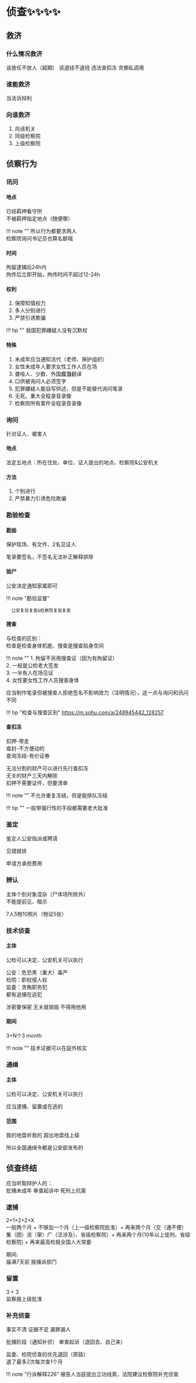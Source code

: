 # 侦查✨✨✨✨

## 救济
### 什么情况救济
该放任不放人（超期） 该退钱不退钱 违法查扣冻 贪挪私调用

### 谁能救济
当法诉辩利

### 向谁救济
1. 向该机关
2. 同级检察院
3. 上级检察院

## 侦察行为

### 讯问

#### 地点
已经羁押看守所   
不被羁押指定地点（随便哪）

!!! note ""
      所以行为都要求两人   
      检察院询问书记员也算名额哦

#### 时间
拘留逮捕后24h内    
拘传后立即开始，拘传时间不超过12-24h

#### 权利

1. 保障知情权力
2. 多人分别进行
3. 严禁引诱欺骗
   
!!! tip ""
      我国犯罪嫌疑人没有沉默权

#### 特殊

1. 未成年应当通知法代（老师、保护组织）
2. 女性未成年人要求女性工作人员在场
3. 聋哑人、少数、外国**应当**翻译
4. 口供被询问人必须签字
5. 犯罪嫌疑人能自写供述，但是不能替代询问笔录
6. 无死、重大全程录音录像
7. 检察院所有案件全程录音录像

### 询问

针对证人、被害人

#### 地点
法定五地点：所在住处、单位、证人提出的地点、检察院&公安机关

#### 方法
1. 个别进行
2. 严禁暴力引诱危险欺骗

### 勘验检查

#### 勘验
保护现场、有文件、2名见证人

笔录要签名，不签名无法补正解释排除

#### 验尸

公安决定通知家属即可

!!! note "勘验监督"

      公安复验复查&检察院复验复查

#### 搜查

与检查的区别：   
检查是检查身体机能、搜查是搜查贴身空间

!!! note ""
      1. 拘留不另用搜查证（因为有拘留证）   
      2. 一般是公检老大签发   
      3. 一半有人在场见证   
      4. 女性要女性工作人员搜查身体   


应当制作笔录但被搜查人拒绝签名不影响效力（注明情况），这一点与询问和讯问不同

!!! tip "检查与搜查区别"
      https://m.sohu.com/a/248945442_128257
#### 查扣冻

扣押-带走   
查封-不方便动的   
查询冻结-有价证券

无法分割的财产可以进行先行查扣冻   
无关的财产三天内解除   
扣押不需要证件，但要清单   

!!! note ""
      不允许重复冻结，但是能排队冻结


!!! tip ""
      一般带强行性的手段都需要老大批准

### 鉴定

鉴定人公安指派或聘请

见错就排

申请方承担费用

### 辨认

主体个别对象混杂（尸体场所除外）    
不能提前见、暗示

7人5物10照片（物证5张）

### 技术侦查

#### 主体
公检可以决定、公安机关可以执行

公安：危恐黑（重大）毒严   
检院：职权侵人权   
监委：贪贿职务犯   
都有追捕在逃犯

涉密要保密 无关就销毁 不得用他用
#### 期间
3+N个3 month

!!! note ""
      技术证据可以在庭外核实

### 通缉

#### 主体
公检可以决定、公安机关可以执行

应当逮捕、留置或在逃的

#### 范围

我的地盘听我的 超出地盘找上级   

所以全国通缉令都是公安部发布的

## 侦查终结

应当听取辩护人的：    
批捕未成年 审查起诉中 死刑上抗案

### 逮捕

2+1+2+2+X   
一般两个月 + 不够加一个月（上一级检察院批准）+ 再来两个月（交（通不便）集（团）流（窜）广（泛涉及）、省级检察院）+ 再来两个月(10年以上徒刑、省级检察院) + 再来最高检报全国人大常委

期间:   
届满7天前 报捕诉部门

### 留置

3 + 3   
监察报上级批准

### 补充侦查

事实不清 证据不足 漏罪漏人

批捕阶段（通知补侦） 审查起诉（退回去、自己来）

监委、检院侦查的优先退回（原路）   
退了最多2次每次查1个月

!!! note "行诉解释226"
      被告人当庭提出立功线索，法院建议检察院补充侦查